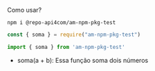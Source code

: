 Como usar?

```shell
npm i @repo-api4com/am-npm-pkg-test
```

```js
const { soma } = require("am-npm-pkg-test")
```

```ts
import { soma } from 'am-npm-pkg-test'
```

- soma(a + b): 
    Essa função soma dois números